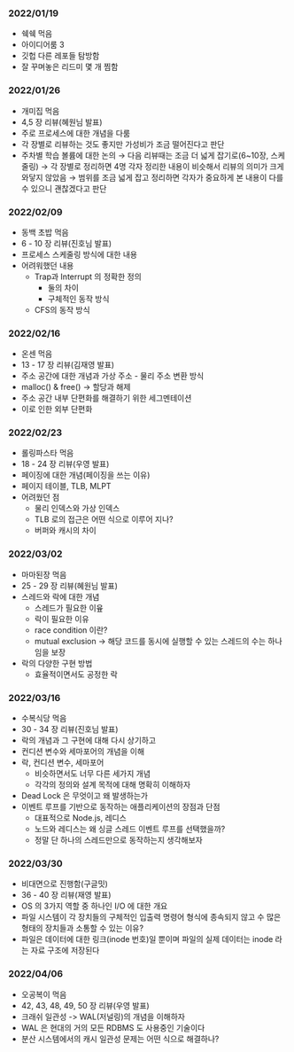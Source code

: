 ### 2022/01/19

- 쉑쉑 먹음
- 아이디어룸 3
- 깃헙 다른 레포들 탐방함
- 잘 꾸며놓은 리드미 몇 개 찜함

### 2022/01/26

- 개미집 먹음
- 4,5 장 리뷰(혜원님 발표)
- 주로 프로세스에 대한 개념을 다룸
- 각 장별로 리뷰하는 것도 좋지만 가성비가 조금 떨어진다고 판단
- 주차별 학습 볼륨에 대한 논의 
→ 다음 리뷰때는 조금 더 넓게 잡기로(6~10장, 스케줄링) 
→ 각 장별로 정리하면 4명 각자 정리한 내용이 비슷해서 리뷰의 의미가 크게 와닿지 않았음
→ 범위를 조금 넓게 잡고 정리하면 각자가 중요하게 본 내용이 다를 수 있으니 괜찮겠다고 판단

### 2022/02/09

- 동백 초밥 먹음
- 6 - 10 장 리뷰(진호님 발표)
- 프로세스 스케줄링 방식에 대한 내용
- 어려워했던 내용
    - Trap과 Interrupt 의 정확한 정의
        - 둘의 차이
        - 구체적인 동작 방식
    - CFS의 동작 방식

### 2022/02/16

- 온센 먹음
- 13 - 17 장 리뷰(김재영 발표)
- 주소 공간에 대한 개념과 가상 주소 - 물리 주소 변환 방식
- malloc() & free() → 할당과 해제
- 주소 공간 내부 단편화를 해결하기 위한 세그멘테이션
- 이로 인한 외부 단편화

### 2022/02/23

- 롤링파스타 먹음
- 18 - 24 장 리뷰(우영 발표)
- 페이징에 대한 개념(페이징을 쓰는 이유)
- 페이지 테이블, TLB, MLPT
- 어려웠던 점
    - 물리 인덱스와 가상 인덱스
    - TLB 로의 접근은 어떤 식으로 이루어 지나?
    - 버퍼와 캐시의 차이

### 2022/03/02

- 마마된장 먹음
- 25 - 29 장 리뷰(혜원님 발표)
- 스레드와 락에 대한 개념
    - 스레드가 필요한 이윺
    - 락이 필요한 이유
    - race condition 이란?
    - mutual exclusion → 해당 코드를 동시에 실행할 수 있는 스레드의 수는 하나임을 보장
- 락의 다양한 구현 방법
    - 효율적이면서도 공정한 락

### 2022/03/16
- 수복식당 먹음
- 30 - 34 장 리뷰(진호님 발표)
- 락의 개념과 그 구현에 대해 다시 상기하고
- 컨디션 변수와 세마포어의 개념을 이해
- 락, 컨디션 변수, 세마포어
    - 비슷하면서도 너무 다른 세가지 개념
    - 각각의 정의와 설계 목적에 대해 명확히 이해하자
- Dead Lock 은 무엇이고 왜 발생하는가
- 이벤트 루프를 기반으로 동작하는 애플리케이션의 장점과 단점
    - 대표적으로 Node.js, 레디스
    - 노드와 레디스는 왜 싱글 스레드 이벤트 루프를 선택했을까?
    - 정말 단 하나의 스레드만으로 동작하는지 생각해보자

### 2022/03/30
- 비대면으로 진행함(구글밋)
- 36 - 40 장 리뷰(재영 발표)
- OS 의 3가지 역할 중 하나인 I/O 에 대한 개요
- 파일 시스템이 각 장치들의 구체적인 입출력 명령어 형식에 종속되지 않고 수 많은 형태의 장치들과 소통할 수 있는 이유?
- 파일은 데이터에 대한 링크(inode 번호)일 뿐이며 파일의 실제 데이터는 inode 라는 자료 구조에 저장된다

### 2022/04/06
- 오공복이 먹음
- 42, 43, 48, 49, 50 장 리뷰(우영 발표)
- 크래쉬 일관성 -> WAL(저널링)의 개념을 이해하자
- WAL 은 현대의 거의 모든 RDBMS 도 사용중인 기술이다
- 분산 시스템에서의 캐시 일관성 문제는 어떤 식으로 해결하나?
